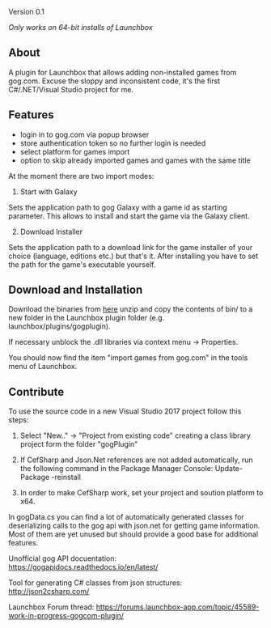 Version 0.1

*Only works on 64-bit installs of Launchbox*

## About

A plugin for Launchbox that allows adding non-installed games from gog.com.
Excuse the sloppy and inconsistent code, it's the first C#/.NET/Visual Studio project for me.

## Features

- login in to gog.com via popup browser
- store authentication token so no further login is needed
- select platform for games import
- option to skip already imported games and games with the same title

At the moment there are two import modes:

1. Start with Galaxy

Sets the application path to gog Galaxy with a game id as starting parameter. This allows to install and start the game via the Galaxy client.

2. Download Installer

Sets the application path to a download link for the game installer of your choice (language, editions etc.) but that's it.
After installing you have to set the path for the game's executable yourself.


## Download and Installation

Download the binaries from [here](https://forums.launchbox-app.com/files/file/1283-gogcom-plugin/) unzip and copy the contents of bin/ to a new folder in the Launchbox plugin folder (e.g. launchbox/plugins/gogplugin).

If necessary unblock the .dll libraries via context menu -> Properties.

You should now find the item "import games from gog.com" in the tools menu of Launchbox.

## Contribute

To use the source code in a new Visual Studio 2017 project follow this steps:

1) Select "New.." -> "Project from existing code" creating a class library project form the folder "gogPlugin"

2) If CefSharp and Json.Net references are not added automatically, run the following command in the Package Manager Console: Update-Package -reinstall

3) In order to make CefSharp work, set your project and soution platform to x64.


In gogData.cs you can find a lot of automatically generated classes for deserializing calls to the gog api with json.net for getting game information. Most of them are yet unused but should provide a good base for additional features.

Unofficial gog API docuentation: https://gogapidocs.readthedocs.io/en/latest/

Tool for generating C# classes from json structures: http://json2csharp.com/


Launchbox Forum thread: https://forums.launchbox-app.com/topic/45589-work-in-progress-gogcom-plugin/
